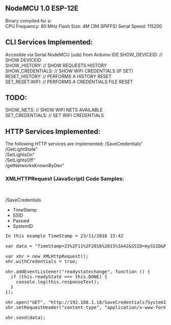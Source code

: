 <h2>NodeMCU 1.0 ESP-12E </h2>
Binary compiled for a: <br>CPU Frequency: 80 MHz
Flash Size: 4M (3M SPIFFS)
Serial Speed: 115200


<h2>CLI Services Implemented:</h2>     
Accesible via Serial NodeMCU (usb) from Arduino IDE
SHOW_DEVICEID:          //  SHOW DEVICEID<br>
SHOW_HISTORY:           //  SHOW REQUESTS HISTORY<br>
SHOW_CREDENTIALS:       //  SHOW WIFI CREDENTIALS (IF SET)<br>
RESET_HISTORY:          //  PERFORMS A HISTORY RESET <br>
SET_RESET:WIFI:         //  PERFORMS A CREDENTIALS FILE RESET<br>

<h2>TODO:</h2>
SHOW_NETS:              //  SHOW WIFI NETS AVAILABLE<br>
SET_CREDENTIALS:        //  SET WIFI CREDENTIALS <br>



<h2>HTTP Services Implemented:</h2>

The following HTTP services are implemented: 
  /SaveCredentials"       <br>
  /GetLightState"         <br>
  /SetLightsOn"           <br>
  /SetLightsOff"          <br>
  /getNetworksKnownByDev" <br>


<h3>XMLHTTPRequest (JavaScript) Code Samples:</h3><br>

/SaveCredentials<br>
<ul>
<li>TimeStamp</li>
<li>SSID</li>
<li>Passwd</li>
<li>SystemID</li>
</ul>

<pre>
In this example TimeStamp = 23/11/2016 15:42

var data = "TimeStamp=23%2F11%2F2016%2015%3A42&SSID=mySSID&Passwd=myPasswd&SystemID=mySystemID";

var xhr = new XMLHttpRequest();
xhr.withCredentials = true;

xhr.addEventListener("readystatechange", function () {
  if (this.readyState === this.DONE) {
    console.log(this.responseText);
  }
});

xhr.open("GET", "http://192.168.1.18/SaveCredentials?SystemID=mySystemID&Passwd=myPasswd&SSID=mySSID&TimeStamp=22%2F01%2F2017");
xhr.setRequestHeader("content-type", "application/x-www-form-urlencoded");

xhr.send(data);
</pre>


